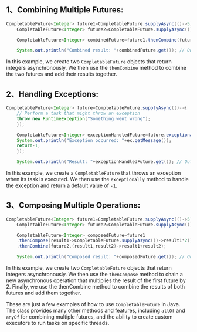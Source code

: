 ## 1、Combining Multiple Futures:

```java
CompletableFuture<Integer> future1=CompletableFuture.supplyAsync(()->5);
    CompletableFuture<Integer> future2=CompletableFuture.supplyAsync(()->10);

    CompletableFuture<Integer> combinedFuture=future1.thenCombine(future2,(result1,result2)->result1+result2);

    System.out.println("Combined result: "+combinedFuture.get()); // Output: 15
```

In this example, we create two `CompletableFuture` objects that return integers asynchronously. We then use the
`thenCombine` method to combine the two futures and add their results together.

## 2、Handling Exceptions:

```java
CompletableFuture<Integer> future=CompletableFuture.supplyAsync(()->{
    // Perform a task that might throw an exception
    throw new RuntimeException("Something went wrong");
    });

    CompletableFuture<Integer> exceptionHandledFuture=future.exceptionally(ex->{
    System.out.println("Exception occurred: "+ex.getMessage());
    return-1;
    });

    System.out.println("Result: "+exceptionHandledFuture.get()); // Output: -1
```

In this example, we create a `CompletableFuture` that throws an exception when its task is executed. We then use the
`exceptionally` method to handle the exception and return a default value of `-1`.

## 3、Composing Multiple Operations:

```java
CompletableFuture<Integer> future1=CompletableFuture.supplyAsync(()->5);
    CompletableFuture<Integer> future2=CompletableFuture.supplyAsync(()->10);

    CompletableFuture<Integer> composedFuture=future1
    .thenCompose(result1->CompletableFuture.supplyAsync(()->result1*2))
    .thenCombine(future2,(result1,result2)->result1+result2);

    System.out.println("Composed result: "+composedFuture.get()); // Output: 20
```

In this example, we create two `CompletableFuture` objects that return integers asynchronously. We then use the
`thenCompose` method to chain a new asynchronous operation that multiplies the result of the first future by 2. Finally,
we use the thenCombine method to combine the results of both futures and add them together.

These are just a few examples of how to use `CompletableFuture` in Java. The class provides many other methods and
features, including `allOf` and `anyOf` for combining multiple futures, and the ability to create custom executors to run
tasks on specific threads.
